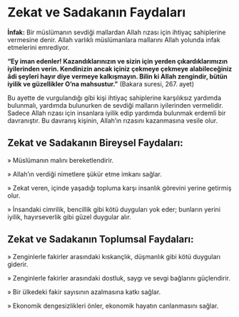 # Zekat ve Sadakanın Faydaları

**İnfak:** Bir müslümanın sevdiği mallardan Allah rızası için ihtiyaç sahiplerine vermesine denir. Allah varlıklı müslümanlara mallarını Allah yolunda infak etmelerini emrediyor.

**“Ey iman edenler! Kazandıklarınızın ve sizin için yerden çıkardıklarımızın iyilerinden verin. Kendinizin ancak içiniz çekmeye çekmeye alabileceğiniz âdi şeyleri hayır diye vermeye kalkışmayın. Bilin ki Allah zengindir, bütün iyilik ve güzellikler O’na mahsustur.”** (Bakara suresi, 267. ayet)

Bu ayette de vurgulandığı gibi kişi ihtiyaç sahiplerine karşılıksız yardımda bulunmalı, yardımda bulunurken de sevdiği malların iyilerinden vermelidir. Sadece Allah rızası için insanlara iyilik edip yardımda bulunmak erdemli bir davranıştır. Bu davranış kişinin, Allah’ın rızasını kazanmasına vesile olur.

## **Zekat ve Sadakanın Bireysel Faydaları:**

» Müslümanın malını bereketlendirir.

» Allah’ın verdiği nimetlere şükür etme imkanı sağlar.

» Zekat veren, içinde yaşadığı topluma karşı insanlık görevini yerine getirmiş olur.

» İnsandaki cimrilik, bencillik gibi kötü duyguları yok eder; bunların yerini iyilik, hayırseverlik gibi güzel duygular alır.

## **Zekat ve Sadakanın Toplumsal Faydaları:**

» Zenginlerle fakirler arasındaki kıskançlık, düşmanlık gibi kötü duyguları giderir.

» Zenginlerle fakirler arasındaki dostluk, saygı ve sevgi bağlarını güçlendirir.

» Bir ülkedeki fakir sayısının azalmasına katkı sağlar.

» Ekonomik dengesizlikleri önler, ekonomik hayatın canlanmasını sağlar.
